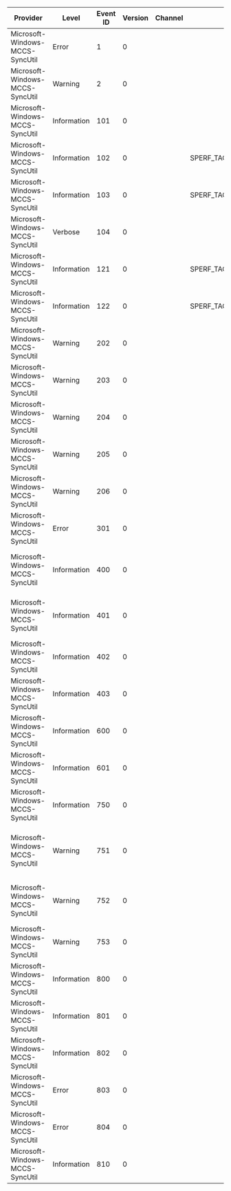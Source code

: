 Provider                         |  Level        |  Event ID  |  Version  |  Channel  |  Task                        |  Opcode  |  Keyword      |  Message
---------------------------------|---------------|------------|-----------|-----------|------------------------------|----------|---------------|-----------------------------------------------------------------------------------------------------------------------------------------------------------------------------------------
Microsoft-Windows-MCCS-SyncUtil  |  Error        |  1         |  0        |           |                              |          |  Error        |  Error: {P1_HResult} Location: {P2_String} Line Number: {P3_UInt32}
Microsoft-Windows-MCCS-SyncUtil  |  Warning      |  2         |  0        |           |                              |          |               |  Error Propagated: {P1_HResult} Location: {P2_String} Line Number: {P3_UInt32}
Microsoft-Windows-MCCS-SyncUtil  |  Information  |  101       |  0        |           |                              |          |               |  Commsync:[Ctrl] [{Prop_Dword}] [{Prop_StringA_1}] {Prop_StringA_2}
Microsoft-Windows-MCCS-SyncUtil  |  Information  |  102       |  0        |           |  SPERF_TAG_UPDATE_TRANSPORT  |  Start   |  Performance  |
Microsoft-Windows-MCCS-SyncUtil  |  Information  |  103       |  0        |           |  SPERF_TAG_UPDATE_TRANSPORT  |  Stop    |  Performance  |
Microsoft-Windows-MCCS-SyncUtil  |  Verbose      |  104       |  0        |           |                              |          |               |  {Prop_String1}{Prop_String2}{Prop_String3} {Prop_AnsiString}
Microsoft-Windows-MCCS-SyncUtil  |  Information  |  121       |  0        |           |  SPERF_TAG_LOAD_XMLDOM       |  Start   |  Performance  |  SyncUtil: [Start Marker] [SPERF_TAG_LOAD_XMLDOM_START] Start loading xml [{P1_UnicodeString}]
Microsoft-Windows-MCCS-SyncUtil  |  Information  |  122       |  0        |           |  SPERF_TAG_LOAD_XMLDOM       |  Stop    |  Performance  |  SyncUtil: [Stop Marker] [SPERF_TAG_SYNC_ENGINE_STOP] Done loading xml [{P1_UnicodeString}]
Microsoft-Windows-MCCS-SyncUtil  |  Warning      |  202       |  0        |           |                              |          |               |  SyncUtil: MXSML Error code={P1_HexInt32}
Microsoft-Windows-MCCS-SyncUtil  |  Warning      |  203       |  0        |           |                              |          |               |  SyncUtil: MXSML Error reason={P1_UnicodeString}
Microsoft-Windows-MCCS-SyncUtil  |  Warning      |  204       |  0        |           |                              |          |               |  SyncUtil: MXSML Error url={P1_UnicodeString}
Microsoft-Windows-MCCS-SyncUtil  |  Warning      |  205       |  0        |           |                              |          |               |  SyncUtil: MXSML Error srcText={P1_UnicodeString}
Microsoft-Windows-MCCS-SyncUtil  |  Warning      |  206       |  0        |           |                              |          |               |  SyncUtil: MXSML Error offset={P1_Int32}
Microsoft-Windows-MCCS-SyncUtil  |  Error        |  301       |  0        |           |                              |          |  Error        |
Microsoft-Windows-MCCS-SyncUtil  |  Information  |  400       |  0        |           |                              |          |               |  Backup store {Prop_String1} {Prop_String2}.  Poom Props: {Prop_UINT1}, Poom Named Props: {Prop_UINT2}, Mapi Props: {Prop_UINT3}, Folders: {Prop_UINT4}
Microsoft-Windows-MCCS-SyncUtil  |  Information  |  401       |  0        |           |                              |          |               |  Restored store {Prop_String1} {Prop_String2}. Restored: {Prop_Bool1}, Store found: {Prop_Bool2}, RestoreAllInfo: {Prop_Bool3}
Microsoft-Windows-MCCS-SyncUtil  |  Information  |  402       |  0        |           |                              |          |               |  Got HasFolderHierarchySynced state {Prop_Bool} for store
Microsoft-Windows-MCCS-SyncUtil  |  Information  |  403       |  0        |           |                              |          |               |  Restore store (Network source: {Prop_String1}, Account ID: {Prop_String2}), forget: {Prop_Bool}
Microsoft-Windows-MCCS-SyncUtil  |  Information  |  600       |  0        |           |                              |          |               |
Microsoft-Windows-MCCS-SyncUtil  |  Information  |  601       |  0        |           |                              |          |               |
Microsoft-Windows-MCCS-SyncUtil  |  Information  |  750       |  0        |           |                              |          |               |  Total AUTD accounts count changed (previous count: {Prop_UINT1}, new count: {Prop_UINT2}, AUTD limit: {Prop_UINT3}).
Microsoft-Windows-MCCS-SyncUtil  |  Warning      |  751       |  0        |           |                              |          |               |  Saving fallback schedule for account {Prop_HEXINT1} (current schedule: {Prop_HEXINT2}, requested schedule {Prop_HEXINT2}, fallback schedule: {Prop_HEXINT4}, AUTD limit: {Prop_UINT1}).
Microsoft-Windows-MCCS-SyncUtil  |  Warning      |  752       |  0        |           |                              |          |               |  Demoting schedule for account {Prop_HEXINT1} (current schedule: {Prop_HEXINT2}, new schedule: {Prop_HEXINT3}, AUTD limit: {Prop_UINT1}).
Microsoft-Windows-MCCS-SyncUtil  |  Warning      |  753       |  0        |           |                              |          |               |  Account {Prop_HEXINT1} schedule changed from {Prop_HEXINT2} to {Prop_HEXINT3}.
Microsoft-Windows-MCCS-SyncUtil  |  Information  |  800       |  0        |           |                              |          |               |  Received OAuth token of type {Prop_String1} expiring in {Prop_FileTime1}seconds.
Microsoft-Windows-MCCS-SyncUtil  |  Information  |  801       |  0        |           |                              |          |               |  Received OAuth token of type {Prop_String1} expiring in {Prop_FileTime1}seconds.
Microsoft-Windows-MCCS-SyncUtil  |  Information  |  802       |  0        |           |                              |          |               |  Received OAuth token of type {Prop_String1} expiring in {Prop_FileTime1}seconds.
Microsoft-Windows-MCCS-SyncUtil  |  Error        |  803       |  0        |           |                              |          |  Error        |  The SSO Token request failed with status {P1_Int32}
Microsoft-Windows-MCCS-SyncUtil  |  Error        |  804       |  0        |           |                              |          |  Error        |  The SSO request failed with a provider error (status: {Prop_HexInt32}, message: {Prop_String})
Microsoft-Windows-MCCS-SyncUtil  |  Information  |  810       |  0        |           |                              |          |               |  Cred Vault: DeletePwd Called. Caller: UpdatePasswordForAccount, Partner {P1_HexInt32}